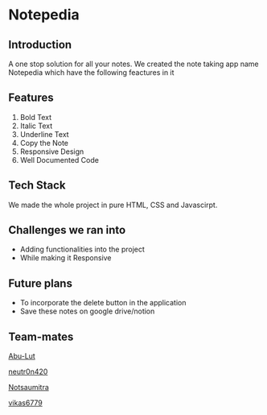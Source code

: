 # Notepedia
## Introduction
 A one stop solution for all your notes.
 We created the note taking app name Notepedia which have the following feactures in it 

## Features 

1. Bold Text
2. Italic Text
3. Underline Text
4. Copy the Note
5. Responsive Design
6. Well Documented Code

## Tech Stack
 We made the whole project in pure HTML, CSS and Javascirpt.

## Challenges we ran into
- Adding functionalities into the project
- While making it Responsive

## Future plans
- To incorporate the delete button in the application
- Save these notes on google drive/notion

## Team-mates 

[Abu-Lut](https://github.com/Abu-Lut)

[neutr0n420](https://github.com/neutr0n420)

[Notsaumitra](https://github.com/Notsaumitra)

[vikas6779](https://github.com/vikas6779)

